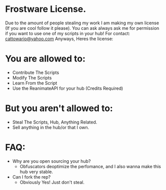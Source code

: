 # Frostware License.

Due to the amount of people stealing my work I am making my own license (If you are cool follow it please).
You can ask always ask me for permission if you want to use one of my scripts in your hub! For contact: cattowario@yahoo.com
Anyways, Heres the license:


# You are allowed to:
- Contribute The Scripts
- Modify The Scripts
- Learn From the Script
- Use the ReanimateAPI for your hub (Credits Required)
# But you aren't allowed to:
- Steal The Scripts, Hub, Anything Related.
- Sell anything in the hub/or that I own.

# FAQ:
- Why are you open sourcing your hub?
  - Obfuscators deoptimize the perfomance, and I also wanna make this hub very stable.
- Can I fork the rep?
  - Obviously Yes! Just don't steal.
